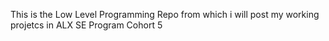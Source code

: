This is the Low Level Programming Repo
from which i will post my working projetcs 
in ALX SE Program Cohort 5

